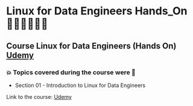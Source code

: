 # Linux for Data Engineers Hands_On 👩🏻‍💻🤯🤖💽
## Course Linux for Data Engineers (Hands On)  [Udemy](https://www.udemy.com/course/linux-for-data-engineers-hands-on/)
### 💥 Topics covered during the course were 🚀
- Section 01 - Introduction to Linux for Data Engineers

Link to the course: [Udemy](https://www.udemy.com/course/linux-for-data-engineers-hands-on/)
